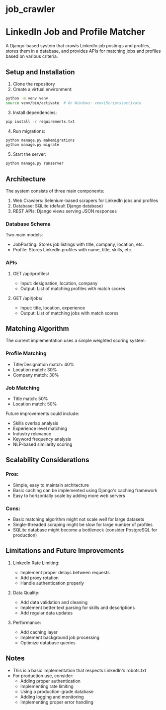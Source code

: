 # job_crawler

# LinkedIn Job and Profile Matcher

A Django-based system that crawls LinkedIn job postings and profiles, stores them in a database, and provides APIs for matching jobs and profiles based on various criteria.

## Setup and Installation

1. Clone the repository
2. Create a virtual environment:
```bash
python -m venv venv
source venv/bin/activate  # On Windows: venv\Scripts\activate
```
3. Install dependencies:
```bash
pip install -r requirements.txt
```
4. Run migrations:
```bash
python manage.py makemigrations
python manage.py migrate
```
5. Start the server:
```bash
python manage.py runserver
```

## Architecture

The system consists of three main components:
1. Web Crawlers: Selenium-based scrapers for LinkedIn jobs and profiles
2. Database: SQLite (default Django database)
3. REST APIs: Django views serving JSON responses

### Database Schema

Two main models:
- JobPosting: Stores job listings with title, company, location, etc.
- Profile: Stores LinkedIn profiles with name, title, skills, etc.

### APIs

1. GET /api/profiles/
   - Input: designation, location, company
   - Output: List of matching profiles with match scores

2. GET /api/jobs/
   - Input: title, location, experience
   - Output: List of matching jobs with match scores

## Matching Algorithm

The current implementation uses a simple weighted scoring system:

### Profile Matching
- Title/Designation match: 40%
- Location match: 30%
- Company match: 30%

### Job Matching
- Title match: 50%
- Location match: 50%

Future improvements could include:
- Skills overlap analysis
- Experience level matching
- Industry relevance
- Keyword frequency analysis
- NLP-based similarity scoring

## Scalability Considerations

### Pros:
- Simple, easy to maintain architecture
- Basic caching can be implemented using Django's caching framework
- Easy to horizontally scale by adding more web servers

### Cons:
- Basic matching algorithm might not scale well for large datasets
- Single-threaded scraping might be slow for large number of profiles
- SQLite database might become a bottleneck (consider PostgreSQL for production)

## Limitations and Future Improvements

1. LinkedIn Rate Limiting:
   - Implement proper delays between requests
   - Add proxy rotation
   - Handle authentication properly

2. Data Quality:
   - Add data validation and cleaning
   - Implement better text parsing for skills and descriptions
   - Add regular data updates

3. Performance:
   - Add caching layer
   - Implement background job processing
   - Optimize database queries

## Notes

- This is a basic implementation that respects LinkedIn's robots.txt
- For production use, consider:
  - Adding proper authentication
  - Implementing rate limiting
  - Using a production-grade database
  - Adding logging and monitoring
  - Implementing proper error handling
